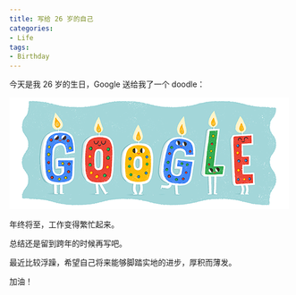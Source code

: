 ```yaml
---
title: 写给 26 岁的自己
categories:
- Life
tags:
- Birthday
---
```


今天是我 26 岁的生日，Google 送给我了一个 doodle：

![google-user-birthday](/assets/happy-birthday-26/google-user-birthday.gif)

<!-- more -->

年终将至，工作变得繁忙起来。

总结还是留到跨年的时候再写吧。

最近比较浮躁，希望自己将来能够脚踏实地的进步，厚积而薄发。

加油！